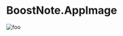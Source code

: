 # BoostNote.AppImage

![foo](https://github.com/nx-appbuild-hub/BoostNote.AppImage//actions/workflows/makefile.yml/badge.svg)
